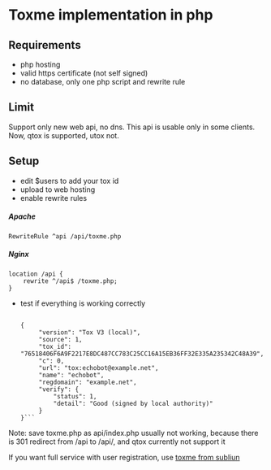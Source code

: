 # Toxme implementation in php


## Requirements
* php hosting
* valid https certificate (not self signed)
* no database, only one php script and rewrite rule

## Limit
Support only new web api, no dns. This api is usable only in some clients. Now, qtox is supported, utox not.

## Setup
* edit $users to add your tox id
* upload to web hosting
* enable rewrite rules

##### Apache
	RewriteRule ^api /api/toxme.php

##### Nginx
	location /api {
		rewrite ^/api$ /toxme.php;
	}

* test if everything is working correctly

	```$ curl --data '{"action": 3,"name": "echobot" }' https://example.net/api

	{
	     "version": "Tox V3 (local)",
	     "source": 1,
	     "tox_id": "76518406F6A9F2217E8DC487CC783C25CC16A15EB36FF32E335A235342C48A39",
	     "c": 0,
	     "url": "tox:echobot@example.net",
	     "name": "echobot",
	     "regdomain": "example.net",
	     "verify": {
	         "status": 1,
	         "detail": "Good (signed by local authority)"
	     }
	}```

Note: save toxme.php as api/index.php usually not working, because there is 301 redirect from /api to /api/, and qtox currently not support it

If you want full service with user registration, use [toxme from subliun](https://github.com/subliun/toxme)